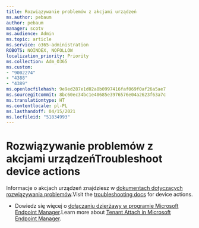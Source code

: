 ```yaml
---
title: Rozwiązywanie problemów z akcjami urządzeń
ms.author: pebaum
author: pebaum
manager: scotv
ms.audience: Admin
ms.topic: article
ms.service: o365-administration
ROBOTS: NOINDEX, NOFOLLOW
localization_priority: Priority
ms.collection: Adm_O365
ms.custom:
- "9002274"
- "4388"
- "4389"
ms.openlocfilehash: 9e9ed287e1d02a8b0997416faf069f0af26a5ae7
ms.sourcegitcommit: 8bc60ec34bc1e40685e3976576e04a2623f63a7c
ms.translationtype: HT
ms.contentlocale: pl-PL
ms.lasthandoff: 04/15/2021
ms.locfileid: "51834993"
---
```

# <a name="troubleshoot-device-actions"></a><span data-ttu-id="3f846-102">Rozwiązywanie problemów z akcjami urządzeń</span><span class="sxs-lookup"><span data-stu-id="3f846-102">Troubleshoot device actions</span></span>

<span data-ttu-id="3f846-103">Informacje o akcjach urządzeń znajdziesz w [dokumentach dotyczących rozwiązywania problemów](https://docs.microsoft.com/configmgr/tenant-attach/technical-reference).</span><span class="sxs-lookup"><span data-stu-id="3f846-103">Visit the [troubleshooting docs](https://docs.microsoft.com/configmgr/tenant-attach/technical-reference) for device actions.</span></span>

- <span data-ttu-id="3f846-104">Dowiedz się więcej o [dołączaniu dzierżawy w programie Microsoft Endpoint Manager](https://docs.microsoft.com/configmgr/tenant-attach/).</span><span class="sxs-lookup"><span data-stu-id="3f846-104">Learn more about [Tenant Attach in Microsoft Endpoint Manager](https://docs.microsoft.com/configmgr/tenant-attach/).</span></span>
